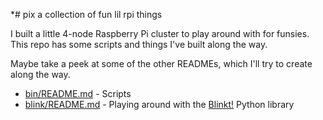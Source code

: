 *# pix
a collection of fun lil rpi things

I built a little 4-node Raspberry Pi cluster to play around with for funsies. This repo has some scripts and things I've built along the way.

Maybe take a peek at some of the other READMEs, which I'll try to create along the way.

* [bin/README.md](bin/README.md) - Scripts
* [blink/README.md](blink/README.md) - Playing around with the [Blinkt!](http://docs.pimoroni.com/blinkt/) Python library
